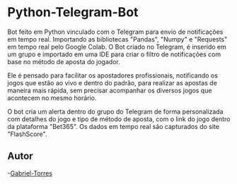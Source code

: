 # Python-Telegram-Bot

Bot feito em Python vinculado com o Telegram para envio de notificações em tempo real. Importando as bibliotecas "Pandas", "Numpy" e "Requests" em tempo real pelo Google Colab. O Bot criado no Telegram, é inserido em um grupo e importado em uma IDE para criar o filtro de notificações com base no método de aposta do jogador. 

Ele é pensado para facilitar os apostadores profissionais, notificando os jogos que estão ao vivo e dentro do padrão, para realizar as apostas de maneira mais rápida, sem precisar acompanhar os diversos jogos que acontecem no mesmo horário.

O bot cria um alerta dentro do grupo do Telegram de forma personalizada com detalhes do jogo e tipo de método de aposta, com o link do jogo dentro da plataforma "Bet365". Os dados em tempo real são capturados do site "FlashScore".

## Autor

-[Gabriel-Torres](https://github.com/gabTorres2003)
